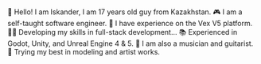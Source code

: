 👋 Hello! I am Iskander, I am 17 years old guy from Kazakhstan.
🎮 I am a self-taught software engineer.
🤩 I have experience on the Vex V5 platform.
👨‍💻 Developing my skills in full-stack development...
📚 Experienced in Godot, Unity, and Unreal Engine 4 & 5.
🎵 I am also a musician and guitarist.
🎨 Trying my best in modeling and artist works.


<!---
Attila1617/Attila1617 is a ✨ special ✨ repository because its `README.md` (this file) appears on your GitHub profile.
You can click the Preview link to take a look at your changes.

![Profile views](https://gpvc.arturio.dev/Attila1617)

--->
